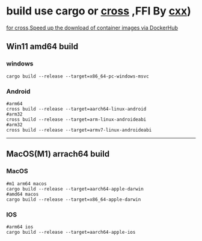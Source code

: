 # build use cargo or [cross](https://github.com/cross-rs/cross) ,FFI By [cxx](https://github.com/dtolnay/cxx))

[for cross,Speed up the download of container images via DockerHub](https://github.com/smallverse/imageverse)

## Win11 amd64 build
### windows
```shell
cargo build --release --target=x86_64-pc-windows-msvc 
```
### Android
```shell
#arm64
cross build --release --target=aarch64-linux-android 
#arm32
cross build --release --target=arm-linux-androideabi
#arm32
cross build --release --target=armv7-linux-androideabi

```
---
## MacOS(M1) arrach64 build
### MacOS
```shell
#m1 arm64 macos
cargo build --release --target=aarch64-apple-darwin
#amd64 macos
cargo build --release --target=x86_64-apple-darwin
```


### IOS
```shell
#arm64 ios
cargo build --release --target=aarch64-apple-ios
```
